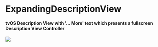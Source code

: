 # ExpandingDescriptionView
#### tvOS Description View with '... More' text which presents a fullscreen Description View Controller

![](Artwork/example.gif)
